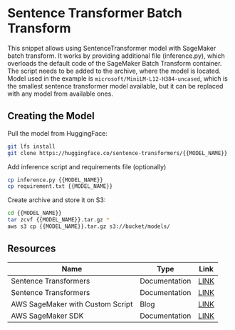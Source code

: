 # Sentence Transformer Batch Transform

This snippet allows using SentenceTransformer model with SageMaker batch transform. It works by providing additional
file (inference.py), which overloads the default code of the SageMaker Batch Transform container. The script needs to
be added to the archive, where the model is located. Model used in the example is `microsoft/MiniLM-L12-H384-uncased`,
which is the smallest sentence  transformer model available, but it can be replaced with any model from available ones. 

## Creating the Model

Pull the model from HuggingFace:

```bash
git lfs install
git clone https://huggingface.co/sentence-transformers/{{MODEL_NAME}}
```

Add inference script and requirements file (optionally)

```bash
cp inference.py {{MODEL_NAME}}
cp requirement.txt {{MODEL_NAME}}
```

Create archive and store it on S3:

```bash
cd {{MODEL_NAME}}
tar zcvf {{MODEL_NAME}}.tar.gz *
aws s3 cp {{MODEL_NAME}}.tar.gz s3://bucket/models/
```

## Resources

| Name                        | Type              | Link |
|-----------------------------|-------------------|------|
| Sentence Transformers       | Documentation     | [LINK](https://www.sbert.net/) |
| Sentence Transformers       | Documentation     | [LINK](https://huggingface.co/sentence-transformers) |
| AWS SageMaker with Custom Script | Blog         | [LINK](https://aws.amazon.com/blogs/machine-learning/hugging-face-on-amazon-sagemaker-bring-your-own-scripts-and-data/) |
| AWS SageMaker SDK           | Documentation     | [LINK](https://sagemaker.readthedocs.io/en/stable/) |
